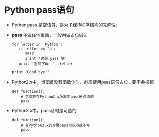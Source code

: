 # Python pass语句

* Python pass 是空语句，是为了保持程序结构的完整性。

* **pass** 不做任何事情，一般用做占位语句

  ```
  for letter in 'Python':
     if letter == 'h':
        pass
        print '这是 pass 块'
     print '当前字母 :', letter
   
  print "Good bye!"
  ```

* Python2.x中，当函数没有函数体时，必须使用pass语句占位，要不会报错

  ```
  def function():
      # 空函数在Python2.x版本中pass是必须的
      pass
  ```

* Python3.x中，pass语句是可选的

  ```
  def function():
      # 在Python3.x的时候pass可以写或不写
      pass
  ```

  